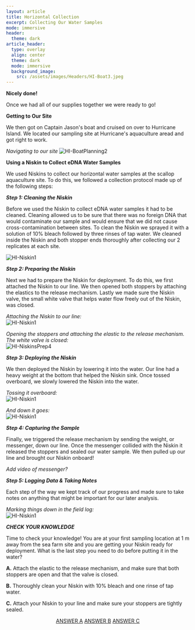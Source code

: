 ```yaml
---
layout: article
title: Horizontal Collection
excerpt: Collecting Our Water Samples
mode: immersive
header:
  theme: dark
article_header:
  type: overlay
  align: center
  theme: dark
  mode: immersive
  background_image:
    src: /assets/images/Headers/HI-Boat3.jpeg
---
```


**Nicely done!**

Once we had all of our supplies together we were ready to go!


**Getting to Our Site**  

We then got on Captain Jason's boat and cruised on over to Hurricane Island. We located our sampling site at Hurricane's aquaculture aread and got right to work. 


*Navigating to our site*
![HI-BoatPlanning2](/assets/images/HI/HI-BoatPlanning2.jpeg)   




**Using a Niskin to Collect eDNA Water Samples**

We used Niskins to collect our horizontal water samples at the scallop aquaculture site. To do this, we followed a collection protocol made up of the following steps: 

***Step 1: Cleaning the Niskin***    

Before we used the Niskin to collect eDNA water samples it had to be cleaned. Cleaning allowed us to be sure that there was no foreign DNA that would contaminate our sample and would ensure that we did not cause cross-contamination between sites. To clean the Niskin we sprayed it with a solution of 10% bleach followed by three rinses of tap water. We cleaned inside the Niskin and both stopper ends thoroughly after collecting our 2 replicates at each site.

![HI-Niskin1](/assets/images/HI/HI-NiskinCleaning2.jpeg)  



***Step 2: Preparing the Niskin***   

Next we had to prepare the Niskin for deployment. To do this, we first attached the Niskin to our line. We then opened both stoppers by attaching the elastics to the release mechanism. Lastly we made sure the Niskin valve, the small white valve that helps water flow freely out of the Niskin, was closed.

*Attaching the Niskin to our line:*    
![HI-Niskin1](/assets/images/HI/HI-NiskinPrep2.jpeg)  

*Opening the stoppers and attaching the elastic to the release mechanism. The white valve is closed:*     
![HI-NiskinsPrep4](/assets/images/HI/HI-NiskinsPrep4.jpeg)  



***Step 3: Deploying the Niskin***   

We then deployed the Niskin by lowering it into the water. Our line had a heavy weight at the bottom that helped the Niskin sink. Once tossed overboard, we slowly lowered the Niskin into the water.

*Tossing it overboard:*   
![HI-Niskin1](/assets/images/HI/HI-NiskinDeployment3.jpeg)   

*And down it goes:*    
![HI-Niskin1](/assets/images/HI/HI-NiskinDeployment2.jpeg)  



***Step 4: Capturing the Sample***    

Finally, we triggered the release mechanism by sending the weight, or messenger, down our line. Once the messenger collided with the Niskin it released the stoppers and sealed our water sample. We then pulled up our line and brought our Niskin onboard!

*Add video of messenger?*





***Step 5: Logging Data & Taking Notes***

Each step of the way we kept track of our progress and made sure to take notes on anything that might be important for our later analysis. 

*Marking things down in the field log:*    
![HI-Niskin1](/assets/images/HI/HI-DataLogging1.jpeg)




***CHECK YOUR KNOWLEDGE***

Time to check your knowledge! You are at your first sampling location at 1 m away from the sea farm site and you are getting your Niskin ready for deployment. What is the last step you need to do before putting it in the water?

**A.** Attach the elastic to the release mechanism, and make sure that both stoppers are open and that the valve is closed.   

**B.** Thoroughly clean your Niskin with 10% bleach and one rinse of tap water.      

**C.** Attach your Niskin to your line and make sure your stoppers are tightly sealed.  


<p align="center">
<a class="button button--outline-primary button--pill" href="HorizontalStoring1">ANSWER A</a> <a class="button button--outline-primary button--pill" href="HorizontalStoring2">ANSWER B</a> <a class="button button--outline-primary button--pill" href="HorizontalStoring2">ANSWER C</a></p>
